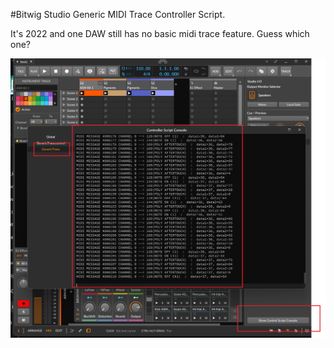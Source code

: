 
#Bitwig Studio Generic MIDI Trace Controller Script.

It's 2022 and one DAW still has no basic midi trace feature.  Guess which one?

![screenshot](about.png)
